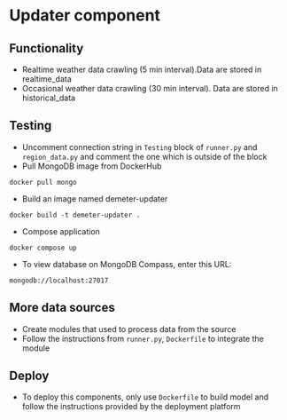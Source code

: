 # Updater component
## Functionality
- Realtime weather data crawling (5 min interval).Data are stored in realtime_data
- Occasional weather data crawling (30 min interval). Data are stored in historical_data
## Testing
- Uncomment connection string in ```Testing``` block of ```runner.py``` and ```region_data.py``` and comment the one which is outside of the block
- Pull MongoDB image from DockerHub

```docker pull mongo```

- Build an image named demeter-updater 

```docker build -t demeter-updater .```

- Compose application

```docker compose up```

- To view database on MongoDB Compass, enter this URL: 

```mongodb://localhost:27017```

## More data sources
- Create modules that used to process data from the source
- Follow the instructions from ```runner.py```, ```Dockerfile```  to integrate the module

## Deploy
- To deploy this components, only use ```Dockerfile``` to build model and follow the instructions provided by the deployment platform